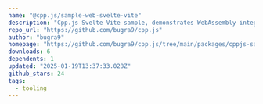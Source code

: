```yaml
---
name: "@cpp.js/sample-web-svelte-vite"
description: "Cpp.js Svelte Vite sample, demonstrates WebAssembly integration."
repo_url: "https://github.com/bugra9/cpp.js"
author: "bugra9"
homepage: "https://github.com/bugra9/cpp.js/tree/main/packages/cppjs-sample-web-svelte-vite#readme"
downloads: 6
dependents: 1
updated: "2025-01-19T13:37:33.028Z"
github_stars: 24
tags: 
  - tooling
---
```

